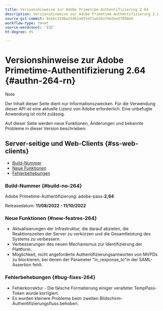 ```yaml
---
title: Versionshinweise zur Adobe Primetime-Authentifizierung 2.64
description: Versionshinweise zur Adobe Primetime-Authentifizierung 2.64
source-git-commit: 02ebc3548a254b2a6554f1ab34afbb3ea5f09bb8
workflow-type: tm+mt
source-wordcount: '132'
ht-degree: 0%

---
```


# Versionshinweise zur Adobe Primetime-Authentifizierung 2.64 {#authn-264-rn}

>[!NOTE]
>
>Der Inhalt dieser Seite dient nur Informationszwecken. Für die Verwendung dieser API ist eine aktuelle Lizenz von Adobe erforderlich. Eine unbefugte Anwendung ist nicht zulässig.

Auf dieser Seite werden neue Funktionen, Änderungen und bekannte Probleme in dieser Version beschrieben:

## Server-seitige und Web-Clients {#ss-web-clients}

* [Build-Nummer](#build-no-264)
* [Neue Funktionen](#new-featres-264)
* [Fehlerbehebungen](#bug-fixes-264)


### Build-Nummer {#build-no-264}

Adobe Primetime-Authentifizierung: adobe-pass-**2,64**

Releasedatum: **11/08/2022 - 11/10/2022**

### Neue Funktionen {#new-featres-264}

* Aktualisierungen der Infrastruktur, die darauf abzielen, die Reaktionszeiten der Server zu verkürzen und die Gesamtleistung des Systems zu verbessern.
* Verbesserungen des neuen Mechanismus zur Identifizierung der Plattform.
* Möglichkeit, nicht angeforderte Authentifizierungsantworten von MVPDs zu blockieren, bei denen der Parameter &quot;in_response_to&quot;in der SAML-Assertion fehlt.

### Fehlerbehebungen {#bug-fixes-264}

* Fehlerkorrektur - Die falsche Formatierung einiger veralteter TempPass-Token wurde korrigiert.
* Es wurden kleinere Probleme beim zweiten Bildschirm-Authentifizierungsfluss behoben.
